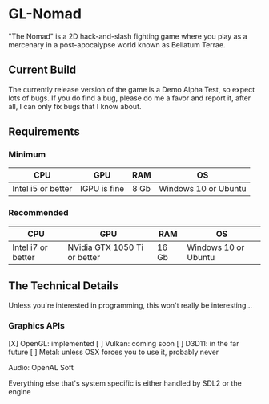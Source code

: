 # GL-Nomad
"The Nomad" is a 2D hack-and-slash fighting game where you play as a mercenary in a post-apocalypse world known as Bellatum Terrae.

## Current Build
The currently release version of the game is a Demo Alpha Test, so expect lots of bugs. If you do find a bug, please do me a favor and report it, after all, I can only fix bugs that I know about.

## Requirements
### Minimum
__CPU__ | __GPU__ | __RAM__ | __OS__
--------|---------|---------|-------
Intel i5 or better | IGPU is fine | 8 Gb | Windows 10 or Ubuntu

### Recommended
__CPU__ | __GPU__ | __RAM__ | __OS__
--------|---------|---------|-------
Intel i7 or better | NVidia GTX 1050 Ti or better | 16 Gb | Windows 10 or Ubuntu

## The Technical Details
Unless you're interested in programming, this won't really be interesting...

### Graphics APIs
[X] OpenGL: implemented
[ ] Vulkan: coming soon
[ ] D3D11: in the far future
[ ] Metal: unless OSX forces you to use it, probably never

Audio: OpenAL Soft

Everything else that's system specific is either handled by SDL2 or the engine
